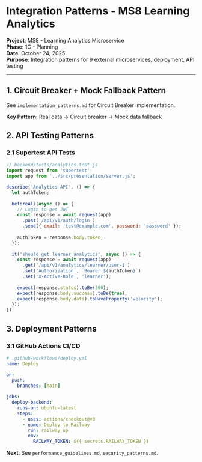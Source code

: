 # Integration Patterns - MS8 Learning Analytics

**Project**: MS8 - Learning Analytics Microservice  
**Phase**: 1C - Planning  
**Date**: October 24, 2025  
**Purpose**: Integration patterns for 9 external microservices, deployment, API testing

---

## 1. Circuit Breaker + Mock Fallback Pattern

See `implementation_patterns.md` for Circuit Breaker implementation.

**Key Pattern**: Real data → Circuit breaker → Mock data fallback

## 2. API Testing Patterns

### 2.1 Supertest API Tests

```javascript
// backend/tests/analytics.test.js
import request from 'supertest';
import app from '../src/presentation/server.js';

describe('Analytics API', () => {
  let authToken;
  
  beforeAll(async () => {
    // Login to get JWT
    const response = await request(app)
      .post('/api/v1/auth/login')
      .send({ email: 'test@example.com', password: 'password' });
    
    authToken = response.body.token;
  });
  
  it('should get learner analytics', async () => {
    const response = await request(app)
      .get('/api/v1/analytics/learner/user-1')
      .set('Authorization', `Bearer ${authToken}`)
      .set('X-Active-Role', 'learner');
    
    expect(response.status).toBe(200);
    expect(response.body.success).toBe(true);
    expect(response.body.data).toHaveProperty('velocity');
  });
});
```

## 3. Deployment Patterns

### 3.1 GitHub Actions CI/CD

```yaml
# .github/workflows/deploy.yml
name: Deploy

on:
  push:
    branches: [main]

jobs:
  deploy-backend:
    runs-on: ubuntu-latest
    steps:
      - uses: actions/checkout@v3
      - name: Deploy to Railway
        run: railway up
        env:
          RAILWAY_TOKEN: ${{ secrets.RAILWAY_TOKEN }}
```

**Next**: See `performance_guidelines.md`, `security_patterns.md`.

